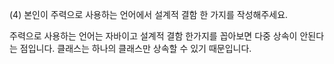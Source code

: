 (4) 본인이 주력으로 사용하는 언어에서 설계적 결함 한 가지를 작성해주세요.

주력으로 사용하는 언어는 자바이고
설계적 결함 한가지를 꼽아보면 다중 상속이 안된다는 점입니다.
클래스는 하나의 클래스만 상속할 수 있기 때문입니다.
